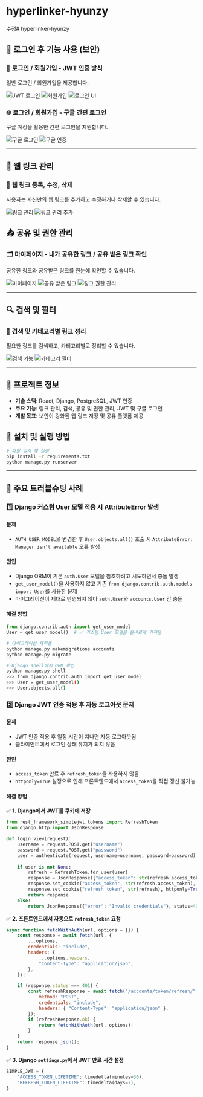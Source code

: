 # hyperlinker-hyunzy
수정# hyperlinker-hyunzy

## 🔐 로그인 후 기능 사용 (보안)

### 🔑 로그인 / 회원가입 - JWT 인증 방식
일반 로그인 / 회원가입을 제공합니다.

![JWT 로그인](core/static/images/EA2877D7-FB37-442D-8AD4-778963D599A8.jpeg)
![회원가입](core/static/images/CD2B2622-CC2F-44FC-85B9-62BC11DB3C69.jpeg)
![로그인 UI](core/static/images/2720FAF3-17A5-4944-B7B5-74D98FC074A7.jpeg)

### 🌐 로그인 / 회원가입 - 구글 간편 로그인
구글 계정을 활용한 간편 로그인을 지원합니다.

![구글 로그인](core/static/images/419F9E08-B83A-48CF-836E-268F2B43447D.jpeg)
![구글 인증](core/static/images/64DE6424-2E3F-407D-8AD9-AA2BF9083AF8.jpeg)

---

## 🔗 웹 링크 관리

### 📌 웹 링크 등록, 수정, 삭제
사용자는 자신만의 웹 링크를 추가하고 수정하거나 삭제할 수 있습니다.

![링크 관리](core/static/images/10AC8ED0-18FD-4FC7-87BF-5227628FFCF9.jpeg)
![링크 관리 추가](core/static/images/019E2312-DD9A-445B-9FCF-3A8B6EF6BCBB.jpeg)


## 📤 공유 및 권한 관리

### 🗂 마이페이지 - 내가 공유한 링크 / 공유 받은 링크 확인
공유한 링크와 공유받은 링크를 한눈에 확인할 수 있습니다.

![마이페이지](core/static/images/0B48BB7E-D4A5-439E-8505-66D50E0A6BBE.jpeg)
![공유 받은 링크](core/static/images/42E8E5F8-1A7F-4603-87BC-C3420F59ABC1.jpeg)
![링크 권한 관리](core/static/images/83A9E03C-3E09-49FA-B22C-1FD49C4F3C72.jpeg)

---

## 🔍 검색 및 필터

### 🔎 검색 및 카테고리별 링크 정리
필요한 링크를 검색하고, 카테고리별로 정리할 수 있습니다.

![검색 기능](core/static/images/7B3DB010-BB17-4C79-ACC0-4B464AF8FC2B.jpeg)
![카테고리 필터](core/static/images/2B2BC068-05C3-4026-BDB3-E1D5B0E9CE94.jpeg)

---

## 📌 프로젝트 정보

- **기술 스택**: React, Django, PostgreSQL, JWT 인증
- **주요 기능**: 링크 관리, 검색, 공유 및 권한 관리, JWT 및 구글 로그인
- **개발 목표**: 보안이 강화된 웹 링크 저장 및 공유 플랫폼 제공

## 📌 설치 및 실행 방법

```bash
# 파일 설치 및 실행
pip install -r requirements.txt
python manage.py runserver
```
---

## 🚀 주요 트러블슈팅 사례

### 1️⃣ **Django 커스텀 User 모델 적용 시 AttributeError 발생**
#### **문제**
- `AUTH_USER_MODEL`을 변경한 후 `User.objects.all()` 호출 시 `AttributeError: Manager isn't available` 오류 발생

#### **원인**
- Django ORM이 기본 `auth.User` 모델을 참조하려고 시도하면서 충돌 발생
- `get_user_model()`을 사용하지 않고 기존 `from django.contrib.auth.models import User`를 사용한 문제
- 마이그레이션이 제대로 반영되지 않아 `auth.User`와 `accounts.User` 간 충돌

#### **해결 방법**
```python
from django.contrib.auth import get_user_model
User = get_user_model()  # ✅ 커스텀 User 모델을 올바르게 가져옴
```
```bash
# 마이그레이션 재적용
python manage.py makemigrations accounts
python manage.py migrate
```
```bash
# Django shell에서 ORM 확인
python manage.py shell
>>> from django.contrib.auth import get_user_model
>>> User = get_user_model()
>>> User.objects.all()
```

### 2️⃣ **Django JWT 인증 적용 후 자동 로그아웃 문제**
#### **문제**
- JWT 인증 적용 후 일정 시간이 지나면 자동 로그아웃됨
- 클라이언트에서 로그인 상태 유지가 되지 않음

#### **원인**
- `access_token` 만료 후 `refresh_token`을 사용하지 않음
- `httponly=True` 설정으로 인해 프론트엔드에서 `access_token`을 직접 갱신 불가능

#### **해결 방법**
✅ **1. Django에서 JWT를 쿠키에 저장**
```python
from rest_framework_simplejwt.tokens import RefreshToken
from django.http import JsonResponse

def login_view(request):
    username = request.POST.get("username")
    password = request.POST.get("password")
    user = authenticate(request, username=username, password=password)
    
    if user is not None:
        refresh = RefreshToken.for_user(user)
        response = JsonResponse({"access_token": str(refresh.access_token)})
        response.set_cookie("access_token", str(refresh.access_token), httponly=True)
        response.set_cookie("refresh_token", str(refresh), httponly=True)
        return response
    else:
        return JsonResponse({"error": "Invalid credentials"}, status=400)
```
✅ **2. 프론트엔드에서 자동으로 `refresh_token` 요청**
```javascript
async function fetchWithAuth(url, options = {}) {
    const response = await fetch(url, {
        ...options,
        credentials: "include",
        headers: {
            ...options.headers,
            "Content-Type": "application/json",
        },
    });

    if (response.status === 401) {
        const refreshResponse = await fetch("/accounts/token/refresh/", {
            method: "POST",
            credentials: "include",
            headers: { "Content-Type": "application/json" },
        });
        if (refreshResponse.ok) {
            return fetchWithAuth(url, options);
        }
    }
    return response.json();
}
```
✅ **3. Django `settings.py`에서 JWT 만료 시간 설정**
```python
SIMPLE_JWT = {
    "ACCESS_TOKEN_LIFETIME": timedelta(minutes=30),
    "REFRESH_TOKEN_LIFETIME": timedelta(days=7),
}
```


